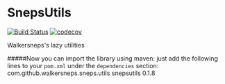# SnepsUtils
[![Build Status](https://travis-ci.org/Walkersneps/SnepsUtils.svg?branch=master)](https://travis-ci.org/Walkersneps/SnepsUtils)
[![codecov](https://codecov.io/gh/Walkersneps/SnepsUtils/branch/master/graph/badge.svg)](https://codecov.io/gh/Walkersneps/SnepsUtils)

Walkersneps's lazy utilities


#####Now you can import the library using maven: just add the following lines to your `pom.xml` under the `dependencies` section:
    <dependency>
        <groupId>com.github.walkersneps.sneps.utils</groupId>
        <artifactId>snepsutils</artifactId>
        <version>0.1.8</version>
    </dependency>
